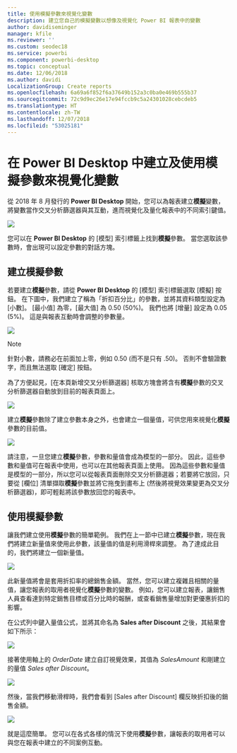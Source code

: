 ```yaml
---
title: 使用模擬參數來視覺化變數
description: 建立您自己的模擬變數以想像及視覺化 Power BI 報表中的變數
author: davidiseminger
manager: kfile
ms.reviewer: ''
ms.custom: seodec18
ms.service: powerbi
ms.component: powerbi-desktop
ms.topic: conceptual
ms.date: 12/06/2018
ms.author: davidi
LocalizationGroup: Create reports
ms.openlocfilehash: 6a69a6f852f6a37649b152a3c0ba0e469b555b37
ms.sourcegitcommit: 72c9d9ec26e17e94fccb9c5a24301028cebcdeb5
ms.translationtype: HT
ms.contentlocale: zh-TW
ms.lasthandoff: 12/07/2018
ms.locfileid: "53025181"
---
```

# <a name="create-and-use-a-what-if-parameter-to-visualize-variables-in-power-bi-desktop"></a>在 Power BI Desktop 中建立及使用模擬參數來視覺化變數
從 2018 年 8 月發行的 **Power BI Desktop** 開始，您可以為報表建立**模擬**變數，將變數當作交叉分析篩選器與其互動，進而視覺化及量化報表中的不同索引鍵值。

![](media/desktop-what-if/what-if_01.png)

您可以在 **Power BI Desktop** 的 [模型] 索引標籤上找到**模擬**參數。 當您選取該參數時，會出現可以設定參數的對話方塊。

## <a name="creating-a-what-if-parameter"></a>建立模擬參數
若要建立**模擬**參數，請從 **Power BI Desktop** 的 [模型] 索引標籤選取 [模擬] 按鈕。 在下圖中，我們建立了稱為「折扣百分比」的參數，並將其資料類型設定為 [小數]。 [最小值] 為零，[最大值] 為 0.50 (50%)。 我們也將 [增量] 設定為 0.05 (5%)。 這是與報表互動時會調整的參數量。

![](media/desktop-what-if/what-if_02.png)

> [!NOTE]
> 針對小數，請務必在前面加上零，例如 0.50 (而不是只有 .50)。 否則不會驗證數字，而且無法選取 [確定] 按鈕。
> 
> 

為了方便起見，[在本頁新增交叉分析篩選器] 核取方塊會將含有**模擬**參數的交叉分析篩選器自動放到目前的報表頁面上。

![](media/desktop-what-if/what-if_03.png)

建立**模擬**參數除了建立參數本身之外，也會建立一個量值，可供您用來視覺化**模擬**參數的目前值。

![](media/desktop-what-if/what-if_04.png)

請注意，一旦您建立**模擬**參數，參數和量值會成為模型的一部分。 因此，這些參數和量值可在報表中使用，也可以在其他報表頁面上使用。 因為這些參數和量值是模型的一部分，所以您可以從報表頁面刪除交叉分析篩選器；若要將它放回，只要從 [欄位] 清單擷取**模擬**參數並將它拖曳到畫布上 (然後將視覺效果變更為交叉分析篩選器)，即可輕鬆將該參數放回您的報表中。

## <a name="using-a-what-if-parameter"></a>使用模擬參數
讓我們建立使用**模擬**參數的簡單範例。 我們在上一節中已建立**模擬**參數，現在我們將建立新量值來使用此參數，該量值的值是利用滑桿來調整。 為了達成此目的，我們將建立一個新量值。

![](media/desktop-what-if/what-if_05.png)

此新量值將會是套用折扣率的總銷售金額。 當然，您可以建立複雜且相關的量值，讓您報表的取用者視覺化**模擬**參數的變數。 例如，您可以建立報表，讓銷售人員查看達到特定銷售目標或百分比時的報酬，或查看銷售量增加對更優惠折扣的影響。

在公式列中鍵入量值公式，並將其命名為 **Sales after Discount** 之後，其結果會如下所示：

![](media/desktop-what-if/what-if_06.png)

接著使用軸上的 *OrderDate* 建立自訂視覺效果，其值為 *SalesAmount* 和剛建立的量值 *Sales after Discount*。

![](media/desktop-what-if/what-if_07.png)

然後，當我們移動滑桿時，我們會看到 [Sales after Discount] 欄反映折扣後的銷售金額。

![](media/desktop-what-if/what-if_08.png)

就是這麼簡單。 您可以在各式各樣的情況下使用**模擬**參數，讓報表的取用者可以與您在報表中建立的不同案例互動。

